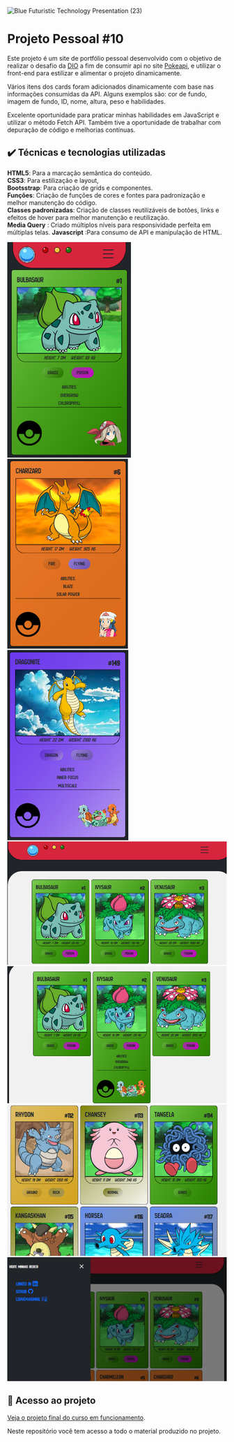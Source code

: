 


![Blue Futuristic Technology Presentation (23)](https://github.com/user-attachments/assets/be8bfdcf-e22d-48d8-8bf7-43376258c3e0)


# Projeto Pessoal #10

Este projeto é um site de portfólio pessoal desenvolvido com o objetivo de realizar o desafio da [DIO](https://web.dio.me/track/formacao-javascript-developer)  a fim de consumir api no site [Pokeapi](https://pokeapi.co/), e utilizar o front-end para estilizar e alimentar o projeto dinamicamente.

Vários itens dos cards foram adicionados dinamicamente com base nas informações consumidas da API. Alguns exemplos são: cor de fundo, imagem de fundo, ID, nome, altura, peso e habilidades.

Excelente oportunidade para praticar minhas habilidades em JavaScript e utilizar o método Fetch API. Também tive a oportunidade de trabalhar com depuração de código e melhorias contínuas.  

## ✔️ Técnicas e tecnologias utilizadas  
**HTML5**: Para a marcação semântica do conteúdo.  
**CSS3**: Para estilização e layout,     
**Bootsstrap**: Para criação de grids e componentes.      
**Funções**: Criação de funções de cores e fontes para padronização e melhor manutenção do código.    
**Classes padronizadas**: Criação de classes reutilizáveis de botões, links e efeitos de hover para melhor manutenção e reutilização.    
**Media Query** : Criado múltiplos níveis para responsividade perfeita em múltiplas telas. 
**Javascript** :Para consumo de API e manipulação de HTML.  


  





![alt text](image.png)  
![alt text](image-1.png)  
![alt text](image-2.png)  
![alt text](image-3.png)  
![alt text](image-4.png)  
![alt text](image-5.png)  
![alt text](image-6.png)  




 
 


  









      
## 📁 Acesso ao projeto  

[Veja o projeto final do curso em funcionamento](https://lshv04.github.io/Projetopessoal10/).  





Neste repositório você tem acesso a todo o material produzido no projeto.



